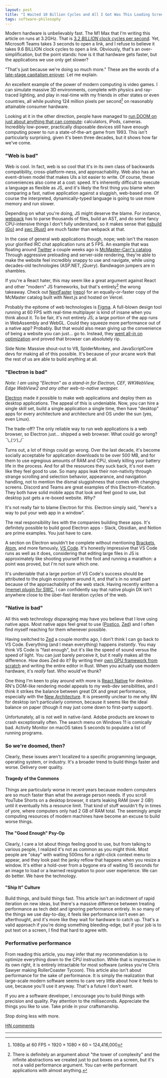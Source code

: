 ```yaml
---
layout: post
title: "I Waited 10 Billion Cycles and All I Got Was This Loading Screen"
tags: software-philosophy
---
```


Modern hardware is unbelievably fast. The M1 Max that I'm writing this article
on runs at 3.2GHz. That is [3.2 _BILLION_ clock cycles per second][1]. Yet,
Microsoft Teams takes 3 seconds to open a link, and I refuse to believe it takes
9.6 BILLION clock cycles to open a link. Obviously, that's an
over-simplification, but the point stands: how is it that hardware gets faster,
but the applications we use only get slower?

[1]: https://www.cpubenchmark.net/cpu.php?cpu=Apple+M1+Max+10+Core+3200+MHz&id=4585

"That's just because we're doing so much more." These are the words of a
[late-stage capitalism enjoyer][23]. Let me explain.

[23]: https://www.youtube.com/watch?v=4EmstuO0Em8

An excellent example of the power of modern computing is video games. I can
simulate massive 3D environments, complete with physics and ray-traced
lighting, and play in real-time with my friends in other states or even
countries, all while pushing 124 million pixels per second[^1] on reasonably
attainable consumer hardware.

[^1]: 1080p at 60 FPS = 1920 × 1080 × 60 = 124,416,000

Looking at it in the other direction, people have managed to [run DOOM on just
about anything that can compute][2]: calculators, iPods, cameras. Incredibly
low-power, practically disposable devices still have enough computing power to
run a state-of-the-art game from 1993. This isn't particularly surprising,
given it's been three decades, but it shows how far we've come.

[2]: https://www.reddit.com/r/itrunsdoom

### "Web is bad"

Web is cool. In fact, web is so cool that it's in its own class of backwards
compatibility, cross-platform-ness, and approachability. Web also has an
event-driven model that makes UIs a lot easier to write. Of course, these
conveniences also come at a cost: speed. It's inherently difficult to execute a
language as flexible as JS, and it's likely the first thing you blame when
comparing a fast, native application against a sluggish, web-based one. Of
course the interpreted, dynamically-typed language is going to use more memory
and run slower.

Depending on what you're doing, JS might deserve the blame. For instance,
[webpack][3] has to parse thousands of files, build an AST, and do some fancy
CPU-intensive things I don't fully understand, so it makes sense that [esbuild
(Go)][4] and [swc (Rust)][5] are much faster than webpack at that.

[3]: https://github.com/webpack/webpack
[4]: https://github.com/evanw/esbuild
[5]: https://github.com/swc-project/swc

In the case of general web applications though, nope; web isn't the reason your
glorified IRC chat application runs at 5 FPS. An example that was floating
around [Twitter][7] a couple weeks ago is [McMaster-Carr's catalog][6]. Through
aggressive preloading and server-side rendering, they're able to make the
website feel incredibly snappy to use and navigate, while using decades-old
technologies (ASP.NET, jQuery). Bandwagon jumpers are in shambles.

[6]: https://mcmaster.com
[7]: https://twitter.com/KennethCassel/status/1847034096062710087

If you're a React hater, this may seem like a great argument against React and
other "modern" JS frameworks, but that's entirely[^2] the wrong takeaway. Check
out [NextFaster][8] ([repo][9]) for an equally-or-faster copy of the McMaster
catalog built with Next.js and hosted on Vercel.

[^2]:
    There is definitely an argument about "the tower of complexity" and the
    infinite abstractions we created just to put boxes on a screen, but it's not
    a valid performance argument. You can write performant applications with
    almost anything.

[8]: https://next-faster.vercel.app
[9]: https://github.com/ethanniser/NextFaster

Probably the epitome of web technologies is [Figma][10]. A full-blown design
tool running at 60 FPS with real-time multiplayer is kind of insane when you
think about it. To be fair, it's not entirely JS; a large portion of the app
runs in WebAssembly and WebGL. Could they squeeze more performance out of a
native app? Probably. But that would also mean giving up the convenience of
being a website you can just... go to. Instead, they [went all-in on
optimization][11] and proved that browser can absolutely rip.

[10]: https://www.figma.com
[11]: https://www.figma.com/blog/quality-and-performance/

Side Note: Massive shout-out to V8, SpiderMonkey, and JavaScriptCore devs for
making all of this possible. It's because of your arcane work that the rest of
us are able to build anything at all.

### "Electron is bad"

_Note: I am using "Electron" as a stand-in for Electron, CEF, WKWebView, Edge
WebView2 and any other web-to-native wrapper._

[Electron][12] made it possible to make web applications and deploy them as
desktop applications. The appeal of this is undeniable. Now, you can hire a
single skill set, build a single application a single time, then have "desktop"
apps for every architecture and architecture and OS under the sun (yes, even
Linux).

The trade-off? The only reliable way to
run web applications is a web browser, so Electron just... shipped a web
browser. What could go wrong? ¯\\\_(ツ)\_/¯

[12]: https://www.electronjs.org/

Turns out, a lot of things could go wrong. Over the last decade, it's become
socially acceptable for application downloads to be over 500 MB, and for them to
use egregious amounts of RAM and CPU, slowly killing your battery life in the
process. And for all the resources they suck back, it's not even like they feel
good to use. So many apps leak their non-nativity through strange scrolling and
selection behavior, appearance, and navigation handling, not to mention the
dismal sluggishness that comes with changing screens. Discord and Teams are
great examples of this Electron-ification. They both have solid mobile apps that
look and feel good to use, but desktop just gets a re-boxed website. _Why?_

It's not really fair to blame Electron for this. Electron simply said, "here's a
way to put your web app in a window".

The real responsibility lies with the companies building these apps. It's
definitely possible to build good Electron apps - Slack, Obsidian, and Notion
are prime examples. You just have to care.

A section on Electron wouldn't be complete without mentioning [Brackets][16],
[Atom][17], and more famously, [VS Code][18]. It's honestly impressive that VS
Code runs as well as it does, considering that editing large files in JS is
approximately like shooting yourself in the foot and running a marathon: a point
was proved, but I'm not sure which one.

[16]: https://brackets.io/
[17]: https://github.com/atom/atom
[18]: https://code.visualstudio.com/

It's undeniable that a large portion of VS Code's success should be attributed
to the plugin ecosystem around it, and that's in no small part because of the
approachability of the web stack. Having recently written a [(meme) plugin for
SWC][13], I can confidently say that native plugin DX isn't anywhere close to
the über-fast iteration cycles of the web.

[13]: https://www.github.com/preyneyv/swc-plugin-use-prompt

### "Native is bad"

All this web technology disparaging may have you believe that I love using
native apps. Most native apps feel great to use ([Postico][21], [Zed][22]) and I
often find myself reaching for them whenever possible.

Having switched to [Zed][22] a couple months ago, I don't think I can go back to
VS Code. Everything (and I mean everything) happens _instantly_. You may think
VS Code is "fast enough", but it's like the speed of sound versus the speed of
light. You can just barely perceive it, but it really makes all the difference.
How does Zed do it? By writing their [own GPU framework from scratch][15] and
writing the entire editor in Rust. When you actually use modern hardware, it's
_really_ fast. Who would've thunk?

[15]: https://www.gpui.rs
[21]: https://eggerapps.at/postico2/
[22]: https://zed.dev/

One thing I'm keen to play around with more is [React Native][19] for desktop.
RN's DOM-like rendering model appeals to my web-dev sensibilities, and I think
it strikes the balance between great DX and great performance, especially with
the [New Architecture][20]. It is presently unclear to me why RN for desktop
isn't particularly common, because it seems like the ideal balance on paper
(though it may just come down to first-party support).

[19]: https://reactnative.dev/
[20]: https://reactnative.dev/blog/2024/10/23/the-new-architecture-is-here

Unfortunately, all is not well in native-land. Adobe products are
known to crash exceptionally often. The search menu on Windows 11 is comically
bad. Activity Monitor on macOS takes 5 seconds to populate a list of running
programs.

### So we're doomed, then?

Clearly, these issues aren't localized to a specific programming language,
operating system, or industry. It's a broader trend to build things faster and
worse. Delivery over quality.

#### Tragedy of the Commons

Things are particularly worse in recent years because modern computers are so
much faster than what the average person needs. If you scroll YouTube Shorts on
a desktop browser, it starts leaking RAM (over 2 GB!) until it eventually hits a
resource limit. That kind of stuff wouldn't fly in times of yore, where
computers only had 2 GB of RAM total. The seemingly ample computing resources of
modern machines have become an excuse to build worse things.

#### The "Good Enough" Psy-Op

Clearly, I care a lot about things feeling good to use, but from talking to
various people, I realized it's not as common as you might think. Most people
are "okay" with waiting 500ms for a right-click context menu to appear, and they
look past the janky reflow that happens when you resize a window. It's either a
hold-over from a bygone era of waiting 15 seconds for an image to load or a
learned resignation to poor user experience. We can do better. We have the
technology.

#### "Ship It" Culture

Build things, and build things fast. This article isn't an indictment of rapid
iteration on new ideas, but there's a massive difference between treating
performance as tech debt and ignoring performance entirely. In so many of the
things we use day-to-day, it feels like performance isn't even an afterthought,
and it's more like they wait for hardware to catch up. That's a valid approach
if you're doing something bleeding-edge, but if your job is to put text on a
screen, I find that hard to agree with.

### Performative performance

From reading this article, you may infer that my recommendation is to optimize
everything down to the CPU instruction. While that is impressive in its own
right, it is entirely intractable for most software (unless you're Chris Sawyer
making RollerCoaster Tycoon). This article also isn't about performance for
the sake of performance. It is simply the realization that large-scale modern
software seems to care very little about how it feels to use, because you'll use
it anyway. That's a future I don't want.

If you are a software developer, I encourage you to build things with precision
and quality. Pay attention to the milliseconds. Appreciate the things you like
to use. Take pride in your craftsmanship.

Stop doing less with more.



[HN comments](https://news.ycombinator.com/item?id=42032693)

---
